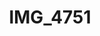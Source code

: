 ---
layout: photo
img: http://farm9.staticflickr.com/8204/8261594123_a27a5e12c8_k.jpg
rewriteUrl: http://www.flickr.com/photos/oliverjash/8261594123
resrc: true
title: IMG_4751
---